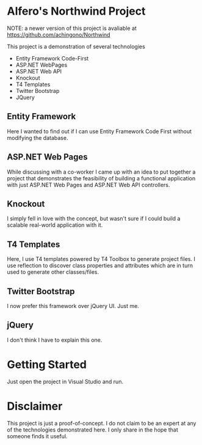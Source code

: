 Alfero's Northwind Project
================================

NOTE: a newer version of this project is avaliable at https://github.com/achingono/Northwind

This project is a demonstration of several technologies

* Entity Framework Code-First
* ASP.NET WebPages
* ASP.NET Web API
* Knockout
* T4 Templates
* Twitter Bootstrap
* JQuery

Entity Framework
----------------

Here I wanted to find out if I can use Entity Framework Code First without modifying the database.

ASP.NET Web Pages
-----------------

While discussing with a co-worker I came up with an idea 
to put together a project that demonstrates the feasibility of building a functional application with just
ASP.NET Web Pages and ASP.NET Web API controllers. 

Knockout
--------

I simply fell in love with the concept, but wasn't sure if I could build a scalable real-world application with it.


T4 Templates
--------------

Here, I use T4 templates powered by T4 Toolbox to generate project files. 
I use reflection to discover class properties and attributes which are in turn used to generate other classes/files.


Twitter Bootstrap
-----------------

I now prefer this framework over jQuery UI. Just me.

jQuery
------

I don't think I have to explain this one.

Getting Started
===============

Just open the project in Visual Studio and run.

Disclaimer
==========

This project is just a proof-of-concept. I do not claim to be an expert at any of the technologies demonstrated here.
I only share in the hope that someone finds it useful.
